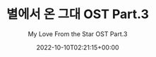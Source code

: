 ---
title: "별에서 온 그대 OST Part.3"
subtitle: "My Love From the Star OST Part.3"
description: "OST"
icon: "library_music"
weight: 5500000000
date: 2022-10-10T02:21:15+00:00
lastmod: 2022-10-10T02:21:15+00:00
draft: false
images: []
---